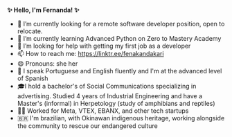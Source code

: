 **✨ Hello, I'm Fernanda! ✨**

- 🔭 I’m currently looking for a remote software developer position, open to relocate.
- 🌱 I’m currently learning Advanced Python on Zero to Mastery Academy
- 🤔 I’m looking for help with getting my first job as a developer
- 📫 How to reach me: https://linktr.ee/fenakandakari
- 😄 Pronouns: she her
- 💬 I speak Portuguese and English fluently and I'm at the advanced level of Spanish
- 🎓I hold a bachelor's of Social Communications specializing in advertising. Studied 4 years of Industrial Engineering and have a Master's (informal) in Herpetology (study of amphibians and reptiles)
- 👩‍💻 Worked for Meta, VTEX, EBANX, and other tech startups
- 🇧🇷 I'm brazilian, with Okinawan indigenous heritage, working alongside the community to rescue our endangered culture


<!--
**fernandank/fernandank** is a ✨ _special_ ✨ repository because its `README.md` (this file) appears on your GitHub profile.

Here are some ideas to get you started:

- 🔭 I’m currently working on ...
- 🌱 I’m currently learning ...
- 👯 I’m looking to collaborate on ...
- 🤔 I’m looking for help with ...
- 💬 Ask me about ...
- 📫 How to reach me: ...
- 😄 Pronouns: ...
- ⚡ Fun fact: ...
-->
